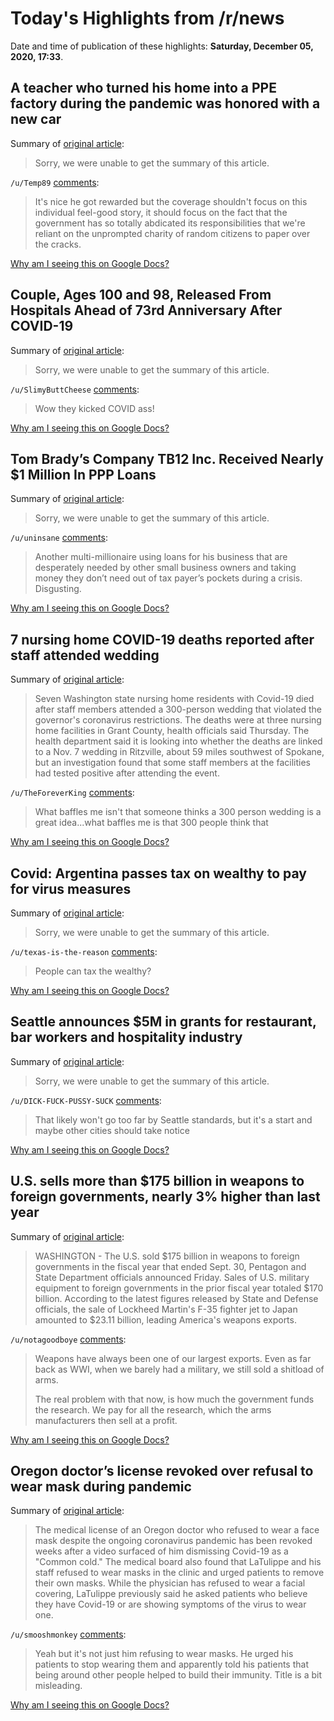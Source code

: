 # Today's Highlights from /r/news

Date and time of publication of these highlights: **Saturday, December 05, 2020, 17:33**.

## A teacher who turned his home into a PPE factory during the pandemic was honored with a new car

Summary of [original article](https://www.cnn.com/2020/12/05/us/mazda-teacher-new-jersey-car-trnd/index.html):

> Sorry, we were unable to get the summary of this article.

`/u/Temp89` [comments](https://www.reddit.com/r/news/comments/k7fhmc/a_teacher_who_turned_his_home_into_a_ppe_factory/):

> It's nice he got rewarded but the coverage shouldn't focus on this individual feel-good story, it should focus on the fact that the government has so totally abdicated its responsibilities that we're reliant on the unprompted charity of random citizens to paper over the cracks.

[Why am I seeing this on Google Docs?](https://docs.google.com/document/d/1Dc6We63vOXIZsc0op-Bt4abqkYjXzOigalQqFxmvvbM/edit?usp=sharing)

## Couple, Ages 100 and 98, Released From Hospitals Ahead of 73rd Anniversary After COVID-19

Summary of [original article](https://www.nbcwashington.com/news/coronavirus/couple-ages-100-and-98-released-from-hospitals-ahead-of-73rd-anniversary-after-covid-19/2497877/):

> Sorry, we were unable to get the summary of this article.

`/u/SlimyButtCheese` [comments](https://www.reddit.com/r/news/comments/k77z4v/couple_ages_100_and_98_released_from_hospitals/):

> Wow they kicked COVID ass!

[Why am I seeing this on Google Docs?](https://docs.google.com/document/d/1Dc6We63vOXIZsc0op-Bt4abqkYjXzOigalQqFxmvvbM/edit?usp=sharing)

## Tom Brady’s Company TB12 Inc. Received Nearly $1 Million In PPP Loans

Summary of [original article](https://boston.cbslocal.com/2020/12/04/tom-bradys-tb12-inc-ppp-loans-million-dollars-nfl/):

> Sorry, we were unable to get the summary of this article.

`/u/uninsane` [comments](https://www.reddit.com/r/news/comments/k77q3a/tom_bradys_company_tb12_inc_received_nearly_1/):

> Another multi-millionaire using loans for his business that are desperately needed by other small business owners and taking money they don’t need out of tax payer’s pockets during a crisis. Disgusting.

[Why am I seeing this on Google Docs?](https://docs.google.com/document/d/1Dc6We63vOXIZsc0op-Bt4abqkYjXzOigalQqFxmvvbM/edit?usp=sharing)

## 7 nursing home COVID-19 deaths reported after staff attended wedding

Summary of [original article](https://www.nbcnews.com/news/us-news/7-nursing-home-covid-19-deaths-reported-after-staff-attended-n1250116):

> Seven Washington state nursing home residents with Covid-19 died after staff members attended a 300-person wedding that violated the governor's coronavirus restrictions. The deaths were at three nursing home facilities in Grant County, health officials said Thursday. The health department said it is looking into whether the deaths are linked to a Nov. 7 wedding in Ritzville, about 59 miles southwest of Spokane, but an investigation found that some staff members at the facilities had tested positive after attending the event.

`/u/TheForeverKing` [comments](https://www.reddit.com/r/news/comments/k7gigf/7_nursing_home_covid19_deaths_reported_after/):

> What baffles me isn't that someone thinks a 300 person wedding is a great idea...what baffles me is that 300 people think that

[Why am I seeing this on Google Docs?](https://docs.google.com/document/d/1Dc6We63vOXIZsc0op-Bt4abqkYjXzOigalQqFxmvvbM/edit?usp=sharing)

## Covid: Argentina passes tax on wealthy to pay for virus measures

Summary of [original article](https://www.bbc.com/news/world-latin-america-55199058):

> Sorry, we were unable to get the summary of this article.

`/u/texas-is-the-reason` [comments](https://www.reddit.com/r/news/comments/k7cmbr/covid_argentina_passes_tax_on_wealthy_to_pay_for/):

> People can tax the wealthy?

[Why am I seeing this on Google Docs?](https://docs.google.com/document/d/1Dc6We63vOXIZsc0op-Bt4abqkYjXzOigalQqFxmvvbM/edit?usp=sharing)

## Seattle announces $5M in grants for restaurant, bar workers and hospitality industry

Summary of [original article](https://komonews.com/news/business/seattle-announces-5m-aid-package-for-restaurants-bars-and-hospitality-workers):

> Sorry, we were unable to get the summary of this article.

`/u/DICK-FUCK-PUSSY-SUCK` [comments](https://www.reddit.com/r/news/comments/k7c50i/seattle_announces_5m_in_grants_for_restaurant_bar/):

> That likely won't go too far by Seattle standards, but it's a start and maybe other cities should take notice

[Why am I seeing this on Google Docs?](https://docs.google.com/document/d/1Dc6We63vOXIZsc0op-Bt4abqkYjXzOigalQqFxmvvbM/edit?usp=sharing)

## U.S. sells more than $175 billion in weapons to foreign governments, nearly 3% higher than last year

Summary of [original article](https://www.cnbc.com/2020/12/04/us-sells-more-than-175-billion-in-weapons-to-foreign-governments.html):

> WASHINGTON - The U.S. sold $175 billion in weapons to foreign governments in the fiscal year that ended Sept. 30, Pentagon and State Department officials announced Friday. Sales of U.S. military equipment to foreign governments in the prior fiscal year totaled $170 billion. According to the latest figures released by State and Defense officials, the sale of Lockheed Martin's F-35 fighter jet to Japan amounted to $23.11 billion, leading America's weapons exports.

`/u/notagoodboye` [comments](https://www.reddit.com/r/news/comments/k7851u/us_sells_more_than_175_billion_in_weapons_to/):

> Weapons have always been one of our largest exports. Even as far back as WWI, when we barely had a military, we still sold a shitload of arms.
> 
> The real problem with that now, is how much the government funds the research. We pay for all the research, which the arms manufacturers then sell at a profit.

[Why am I seeing this on Google Docs?](https://docs.google.com/document/d/1Dc6We63vOXIZsc0op-Bt4abqkYjXzOigalQqFxmvvbM/edit?usp=sharing)

## Oregon doctor’s license revoked over refusal to wear mask during pandemic

Summary of [original article](https://www.nbcnews.com/news/us-news/oregon-doctor-s-license-revoked-over-refusal-wear-mask-during-n1250092):

> The medical license of an Oregon doctor who refused to wear a face mask despite the ongoing coronavirus pandemic has been revoked weeks after a video surfaced of him dismissing Covid-19 as a "Common cold." The medical board also found that LaTulippe and his staff refused to wear masks in the clinic and urged patients to remove their own masks. While the physician has refused to wear a facial covering, LaTulippe previously said he asked patients who believe they have Covid-19 or are showing symptoms of the virus to wear one.

`/u/smooshmonkey` [comments](https://www.reddit.com/r/news/comments/k742k9/oregon_doctors_license_revoked_over_refusal_to/):

> Yeah but it's not just him refusing to wear masks. He urged his patients to stop wearing them and apparently told his patients that being around other people helped to build their immunity. Title is a bit misleading.

[Why am I seeing this on Google Docs?](https://docs.google.com/document/d/1Dc6We63vOXIZsc0op-Bt4abqkYjXzOigalQqFxmvvbM/edit?usp=sharing)

